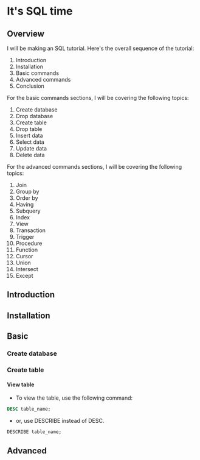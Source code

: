 # It's SQL time

## Overview

I will be making an SQL tutorial. Here's the overall sequence of the tutorial:

1. Introduction
2. Installation
3. Basic commands
4. Advanced commands
5. Conclusion

For the basic commands sections, I will be covering the following topics:

1. Create database
2. Drop database
3. Create table
4. Drop table
5. Insert data
6. Select data
7. Update data
8. Delete data

For the advanced commands sections, I will be covering the following topics:

1. Join
2. Group by
3. Order by
4. Having
5. Subquery
6. Index
7. View
8. Transaction
9. Trigger
10. Procedure
11. Function
12. Cursor
13. Union
14. Intersect
15. Except

## Introduction

## Installation

## Basic

### Create database

### Create table

#### View table

- To view the table, use the following command:

```sql
DESC table_name;
```

- or, use DESCRIBE instead of DESC.

```sql
DESCRIBE table_name;
```

## Advanced
